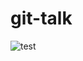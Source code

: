 # git-talk
![test](https://avatars2.githubusercontent.com/u/38194375?s=400&u=c328f5e5bda9d581e08853655276e6bbb4f7e964&v=4)
